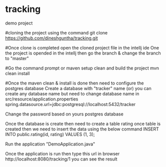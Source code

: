 # tracking
demo project

#cloning the project using the command 
git clone https://github.com/dineshguntha/tracking.git

#Once clone is completed open the cloned project file in the intellj ide
One the project is opended in the intellj then go the branch & change the branch to "master"

#Go the command prompt or maven setup clean and build the project
mvn clean install

#Once the maven clean & install is done then need to configure the postgres database
Create a database with "tracker" name (or) you can create any database name but need to change database name in src/resource/application.properties
spring.datasource.url=jdbc:postgresql://localhost:5432/tracker

Change the password based on yours postgres database

Once the database is create then need to create a table rating
once table is created then we need to insert the data using the below command 
INSERT INTO public.rating(id, rating) VALUES (1, 3);

Run the application "DemoApplication.java"

Once the application is run then type this url in browser http://localhost:8080/tracking/1
you can see the result
